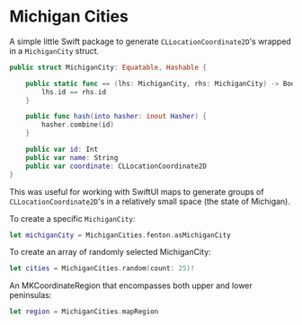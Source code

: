 # Michigan Cities

A simple little Swift package to generate `CLLocationCoordinate2D`'s wrapped in a `MichiganCity` struct.

```swift
public struct MichiganCity: Equatable, Hashable {

    public static func == (lhs: MichiganCity, rhs: MichiganCity) -> Bool {
        lhs.id == rhs.id
    }

    public func hash(into hasher: inout Hasher) {
        hasher.combine(id)
    }

    public var id: Int
    public var name: String
    public var coordinate: CLLocationCoordinate2D
}
```

This was useful for working with SwiftUI maps to generate groups of `CLLocationCoordinate2D`'s in a relatively small space (the state of Michigan).

To create a specific `MichiganCity`:

```swift
let michiganCity = MichiganCities.fenton.asMichiganCity
```

To create an array of randomly selected MichiganCity:

```swift
let cities = MichiganCities.random(count: 25)!
```

An MKCoordinateRegion that encompasses both upper and lower peninsulas:

```swift
let region = MichiganCities.mapRegion
```
